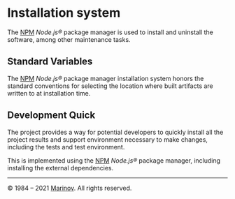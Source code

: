 # Installation system

The [NPM](https://www.npmjs.com/ "NPM") *Node.js®* package manager is used to install and uninstall the software, among other maintenance tasks.

## Standard Variables

The [NPM](https://www.npmjs.com/ "NPM") *Node.js®* package manager installation system honors the standard conventions for selecting the location where built artifacts are written to at installation time.

## Development Quick

The project provides a way for potential developers to quickly install all the project results and support environment necessary to make changes, including the tests and test environment.

This is implemented using the [NPM](https://www.npmjs.com/ "NPM") *Node.js®* package manager, including installing the external dependencies.

---

© 1984 – 2021 [Marinov](http://marinov.ml "Marinov"). All rights reserved.
